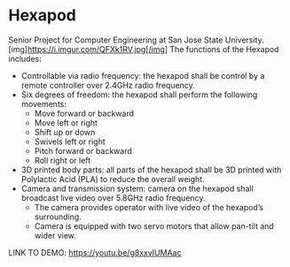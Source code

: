 # Hexapod
Senior Project for Computer Engineering at San Jose State University.
[img]https://i.imgur.com/QFXk1RV.jpg[/img]
The functions of the Hexapod includes:
- Controllable via radio frequency: the hexapod shall be control by a remote controller over 2.4GHz radio frequency.
-	Six degrees of freedom: the hexapod shall perform the following movements:
    -	Move forward or backward
    -	Move left or right
    -	Shift up or down
    -	Swivels left or right
    -	Pitch forward or backward
    -	Roll right or left
-	3D printed body parts: all parts of the hexapod shall be 3D printed with Polylactic Acid (PLA) to reduce the overall weight.
-	Camera and transmission system: camera on the hexapod shall broadcast live video over 5.8GHz radio frequency. 
    -	The camera provides operator with live video of the hexapod’s surrounding.
    -	Camera is equipped with two servo motors that allow pan-tilt and wider view.
    
LINK TO DEMO: https://youtu.be/g8xxvIUMAac
